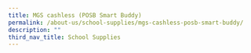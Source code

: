 ```yaml
---
title: MGS cashless (POSB Smart Buddy)
permalink: /about-us/school-supplies/mgs-cashless-posb-smart-buddy/
description: ""
third_nav_title: School Supplies
---
```

